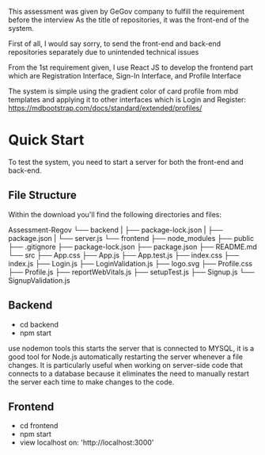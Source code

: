 This assessment was given by GeGov company to fulfill the requirement before the interview
As the title of repositories, it was the front-end of the system. 

First of all, I would say sorry, to send the front-end and back-end repositories separately due to unintended technical issues

From the 1st requirement given, I use React JS to develop the frontend part which are Registration Interface, Sign-In Interface, and Profile Interface

The system is simple using the gradient color of card profile from mbd templates and applying it to other interfaces which is Login and Register: https://mdbootstrap.com/docs/standard/extended/profiles/

# Quick Start
To test the system, you need to start a server for both the front-end and back-end. 

## File Structure
Within the download you'll find the following directories and files:

Assessment-Regov
└── backend
|  ├── package-lock.json
|  ├── package.json
|  └── server.js
└── frontend
   ├── node_modules
   ├── public
   ├── .gitignore
   ├── package-lock.json
   ├── package.json
   ├── README.md
   └── src
      ├── App.css
      ├── App.js
      ├── App.test.js
      ├── index.css
      ├── index.js
      ├── Login.js
      ├── LoginValidation.js
      ├── logo.svg
      ├── Profile.css
      ├── Profile.js
      ├── reportWebVitals.js
      ├── setupTest.js
      ├── Signup.js
      └── SignupValidation.js
      
## Backend 
- cd backend 
- npm start
  
use nodemon tools
this starts the server that is connected to MYSQL, it is a good tool for Node.js automatically restarting the server whenever a file changes. 
It is particularly useful when working on server-side code that connects to a database because it eliminates the need to manually restart the server each time to make changes to the code. 

## Frontend 
- cd frontend
- npm start
- view localhost on: 'http://localhost:3000'


